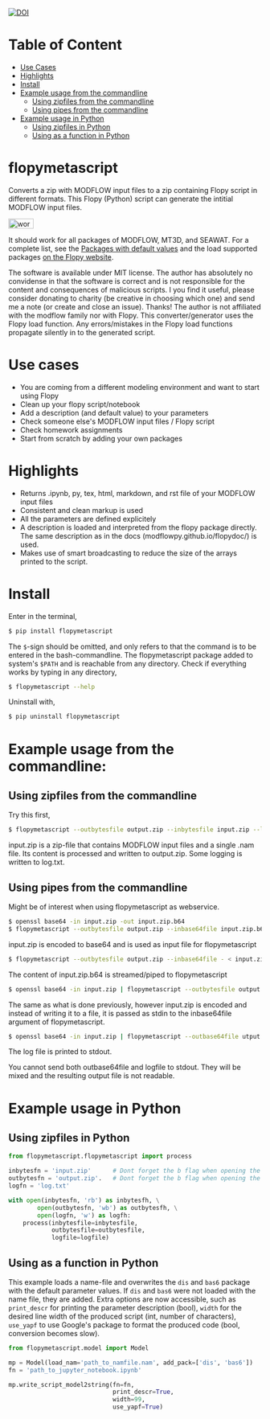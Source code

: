 [![DOI](https://zenodo.org/badge/DOI/10.5281/zenodo.573584.svg)](https://doi.org/10.5281/zenodo.573584)

# Table of Content
- [Use Cases](#use-cases)
- [Highlights](#highlights)
- [Install](#install)
- [Example usage from the commandline](#example-usage-from-the-commandline)
  - [Using zipfiles from the commandline](#using-zipfiles-from-the-commandline)
  - [Using pipes from the commandline](#using-pipes-from-the-commandline)
- [Example usage in Python](#example-usage-in-python)
  - [Using zipfiles in Python](#using-zipfiles-in-python)
  - [Using as a function in Python](#using-as-a-function-in-python)


# flopymetascript
Converts a zip with MODFLOW input files to a zip containing Flopy script in different formats. This Flopy (Python) script can generate the intitial MODFLOW input files.

<img src="https://raw.githubusercontent.com/bdestombe/flopymetascript/master/assets/figures/workflow.png" alt="workflow" style="width:50;height:20">

It should work for all packages of MODFLOW, MT3D, and SEAWAT. For a complete list, see the 
[Packages with default values](./wiki_default_parameters.md) and the load supported packages [on the Flopy website](https://github.com/modflowpy/flopy/blob/develop/docs/supported_packages.md).

The software is available under MIT license. The author has absolutely no convidense in that the software is correct and is not responsible for the content and consequences of malicious scripts. I you find it useful, please consider donating to charity (be creative in choosing which one) and send me a note (or create and close an issue). Thanks! The author is not affiliated with the modflow family nor with Flopy. This converter/generator uses the Flopy load function. Any errors/mistakes in the Flopy load functions propagate silently in to the generated script.

# Use cases
- You are coming from a different modeling environment and want to start using Flopy
- Clean up your flopy script/notebook
- Add a description (and default value) to your parameters
- Check someone else's MODFLOW input files / Flopy script
- Check homework assignments
- Start from scratch by adding your own packages


# Highlights
- Returns .ipynb, py, tex, html, markdown, and rst file of your MODFLOW input files
- Consistent and clean markup is used
- All the parameters are defined explicitely
- A description is loaded and interpreted from the flopy package directly. The same description as in the docs (modflowpy.github.io/flopydoc/) is used.
- Makes use of smart broadcasting to reduce the size of the arrays printed to the script.


# Install
Enter in the terminal,
```bash
$ pip install flopymetascript
```
The `$`-sign should be omitted, and only refers to that the command is to be entered in the bash-commandline. The flopymetascript package added to system's `$PATH` and is reachable from any directory. Check if everything works by typing in any directory,
```bash
$ flopymetascript --help
```
Uninstall with,
```bash
$ pip uninstall flopymetascript
```

# Example usage from the commandline:
## Using zipfiles from the commandline
Try this first,
```bash
$ flopymetascript --outbytesfile output.zip --inbytesfile input.zip --logfile log.txt
```
input.zip is a zip-file that contains MODFLOW input files and a single .nam file. Its content is processed and 
written to output.zip. Some logging is written to log.txt. 

## Using pipes from the commandline
Might be of interest when using flopymetascript as webservice.
```bash
$ openssl base64 -in input.zip -out input.zip.b64
$ flopymetascript --outbytesfile output.zip --inbase64file input.zip.b64
```
input.zip is encoded to base64 and is used as input file for flopymetascript

```bash
$ flopymetascript --outbytesfile output.zip --inbase64file - < input.zip.b64
```
The content of input.zip.b64 is streamed/piped to flopymetascript

```bash
$ openssl base64 -in input.zip | flopymetascript --outbytesfile output.zip --inbase64file -
```
The same as what is done previously, however input.zip is encoded and instead of writing it to a file, it is passed
as stdin to the inbase64file argument of flopymetascript.

```bash
$ openssl base64 -in input.zip | flopymetascript --outbase64file utput.zip --inbase64file - --logfile -
```
The log file is printed to stdout.

You cannot send both outbase64file and logfile to stdout. They will be mixed and the resulting output file is not readable.

# Example usage in Python 
## Using zipfiles in Python
```python
from flopymetascript.flopymetascript import process

inbytesfn = 'input.zip'      # Dont forget the b flag when opening the file
outbytesfn = 'output.zip'.   # Dont forget the b flag when opening the file
logfn = 'log.txt'

with open(inbytesfn, 'rb') as inbytesfh, \
        open(outbytesfn, 'wb') as outbytesfh, \
        open(logfn, 'w') as logfh:
    process(inbytesfile=inbytesfile, 
            outbytesfile=outbytesfile, 
            logfile=logfile)
```

## Using as a function in Python
This example loads a name-file and overwrites the `dis` and `bas6` package with the default parameter values. If `dis` and `bas6` were not loaded with the name file, they are added. Extra options are now accessible, such as `print_descr` for printing the parameter description (bool), `width` for the desired line width of the produced script (int, number of characters), `use_yapf` to use Google's package to format the produced code (bool, conversion becomes slow).  
```python
from flopymetascript.model import Model

mp = Model(load_nam='path_to_namfile.nam', add_pack=['dis', 'bas6'])
fn = 'path_to_jupyter_notebook.ipynb'

mp.write_script_model2string(fn=fn,
                             print_descr=True,
                             width=99,
                             use_yapf=True)
```
